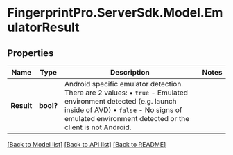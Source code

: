 # FingerprintPro.ServerSdk.Model.EmulatorResult
## Properties

Name | Type | Description | Notes
------------ | ------------- | ------------- | -------------
**Result** | **bool?** | Android specific emulator detection. There are 2 values: • `true` - Emulated environment detected (e.g. launch inside of AVD) • `false` - No signs of emulated environment detected or the client is not Android.  | 

[[Back to Model list]](../README.md#documentation-for-models) [[Back to API list]](../README.md#documentation-for-api-endpoints) [[Back to README]](../README.md)

